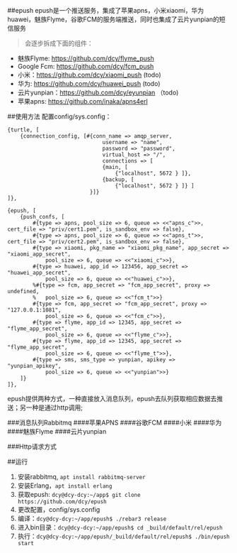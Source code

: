 ##epush
epush是一个推送服务，集成了苹果apns，小米xiaomi，华为huawei，魅族Flyme，谷歌FCM的服务端推送，同时也集成了云片yunpian的短信服务    
> 会逐步拆成下面的组件：

* 魅族Flyme: https://github.com/dcy/flyme_push
* Google Fcm: https://github.com/dcy/fcm_push
* 小米：https://github.com/dcy/xiaomi_push (todo)
* 华为: https://github.com/dcy/huawei_push (todo)
* 云片yunpian：https://github.com/dcy/eyunpian （todo)
* 苹果apns: https://github.com/inaka/apns4erl    



##使用方法
配置config/sys.config：
```
{turtle, [
    {connection_config, [#{conn_name => amqp_server,
                              username => "name",
                              password => "password",
                              virtual_host => "/",
                              connections => [
                              {main, [
                                  {"localhost", 5672 } ]},
                              {backup, [
                                  {"localhost", 5672 } ]} ]
                          }]}
]},

{epush, [
    {push_confs, [
        #{type => apns, pool_size => 6, queue => <<"apns_c">>, cert_file => "priv/cert1.pem", is_sandbox_env => false},
        #{type => apns, pool_size => 6, queue => <<"apns_t">>, cert_file => "priv/cert2.pem", is_sandbox_env => false},
        #{type => xiaomi, pkg_name => "xiaomi_pkg_name", app_secret => "xiaomi_app_secret",
            pool_size => 6, queue => <<"xiaomi_c">>},
        #{type => huawei, app_id => 123456, app_secret => "huawei_app_secret",
            pool_size => 6, queue => <<"huawei_c">>},
        %#{type => fcm, app_secret => "fcm_app_secret", proxy => undefined,
        %   pool_size => 6, queue => <<"fcm_t">>}
        #{type => fcm, app_secret => "fcm_app_secret", proxy => "127.0.0.1:1081",
            pool_size => 6, queue => <<"fcm_c">>},
        #{type => flyme, app_id => 12345, app_secret => "flyme_app_secret",
            pool_size => 6, queue => <<"flyme_c">>},
        #{type => flyme, app_id => 12345, app_secret => "flyme_app_secret",
            pool_size => 6, queue => <<"flyme_t">>},
        #{type => sms, sms_type => yunpian, apikey => "yunpian_apikey",
            pool_size => 6, queue => <<"yunpian">>}
    ]}
]},
```
epush提供两种方式，一种直接放入消息队列，epush去队列获取相应数据去推送；另一种是通过http调用;

###消息队列Rabbitmq
####苹果APNS
####谷歌FCM
####小米
####华为
####魅族Flyme
####云片yunpian

###Http请求方式


##运行
1. 安装rabbitmq, ```apt install rabbitmq-server```
2. 安装Erlang，```apt install erlang```
3. 获取epush: ```dcy@dcy-dcy:~/app$ git clone https://github.com/dcy/epush```
4. 更改配置，config/sys.config
5. 编译：```dcy@dcy-dcy:~/app/epush$ ./rebar3 release```
6. 进入bin目录：```dcy@dcy-dcy:~/app/epush$ cd _build/default/rel/epush```
7. 执行：```dcy@dcy-dcy:~/app/epush/_build/default/rel/epush$ ./bin/epush start```
